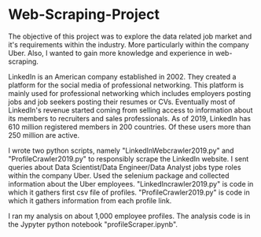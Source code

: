 # Web-Scraping-Project
The objective of this project was to explore the data related job market and it's requirements within the industry. More particularly within the company Uber. Also, I wanted to gain more knowledge and experience in web-scraping.

LinkedIn is an American company established in 2002. They created a platform for the social media of professional networking. This platform is mainly used for professional networking which includes  employers posting jobs and job seekers posting their resumes or CVs. Eventually most of LinkedIn's revenue started coming from selling access to information about its members to recruiters and sales professionals. As of 2019, LinkedIn has 610 million registered members in 200 countries. Of these users more than 250 million are active.

I wrote two python scripts, namely "LinkedInWebcrawler2019.py" and "ProfileCrawler2019.py" to responsibly scrape the LinkedIn website. I sent queries about Data Scientist/Data Engineer/Data Analyst jobs type roles within the company Uber. Used the selenium package and collected information about the Uber employees. "LinkedIncrawler2019.py" is code in which it gathers first csv file of profiles. "ProfileCrawler2019.py" is code in which it gathers information from each profile link. 

I ran my analysis on about 1,000 employee profiles. The analysis code is in the Jypyter python notebook "profileScraper.ipynb". 


